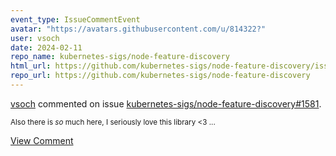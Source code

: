```yaml
---
event_type: IssueCommentEvent
avatar: "https://avatars.githubusercontent.com/u/814322?"
user: vsoch
date: 2024-02-11
repo_name: kubernetes-sigs/node-feature-discovery
html_url: https://github.com/kubernetes-sigs/node-feature-discovery/issues/1581
repo_url: https://github.com/kubernetes-sigs/node-feature-discovery
---
```


<a href='https://github.com/vsoch' target='_blank'>vsoch</a> commented on issue <a href='https://github.com/kubernetes-sigs/node-feature-discovery/issues/1581' target='_blank'>kubernetes-sigs/node-feature-discovery#1581</a>.

<small>Also there is _so_ much here, I seriously love this library <3 ...</small>

<a href='https://github.com/kubernetes-sigs/node-feature-discovery/issues/1581' target='_blank'>View Comment</a>